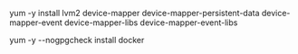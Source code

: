 yum -y install lvm2 device-mapper device-mapper-persistent-data device-mapper-event device-mapper-libs device-mapper-event-libs

yum -y --nogpgcheck install docker
